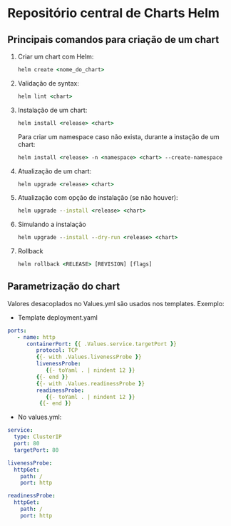# Repositório central de Charts Helm

## Principais comandos para criação de um chart

1. Criar um chart com Helm:
   
    ```cmd
    helm create <nome_do_chart>
    ```
2. Validação de syntax:
   
   ```cmd
   helm lint <chart>
   ```
3. Instalação de um chart:

   ```cmd
   helm install <release> <chart>
   ```
   Para criar um namespace caso não exista, durante a instação de um chart:

   ```cmd
   helm install <release> -n <namespace> <chart> --create-namespace
   ```

4. Atualização de um chart:

   ```cmd
   helm upgrade <release> <chart>
   ```

5. Atualização com opção de instalação (se não houver):
   
   ```cmd
   helm upgrade --install <release> <chart>
   ```

6. Simulando a instalação
   
   ```cmd
   helm upgrade --install --dry-run <release> <chart>
   ```
7. Rollback
   
   ```cmd
   helm rollback <RELEASE> [REVISION] [flags]
   ```

## Parametrização do chart

Valores desacoplados no Values.yml são usados nos templates. Exemplo:

- Template deployment.yaml
```yaml
ports:
   - name: http
      containerPort: {{ .Values.service.targetPort }}
         protocol: TCP
         {{- with .Values.livenessProbe }}
         livenessProbe:
            {{- toYaml . | nindent 12 }}  
         {{- end }}
         {{- with .Values.readinessProbe }}
         readinessProbe:
            {{- toYaml . | nindent 12 }}
          {{- end }}   
```

- No values.yml:

```yaml
service:
  type: ClusterIP
  port: 80
  targetPort: 80

livenessProbe:
  httpGet:
    path: /
    port: http

readinessProbe:
  httpGet:
    path: /
    port: http
```